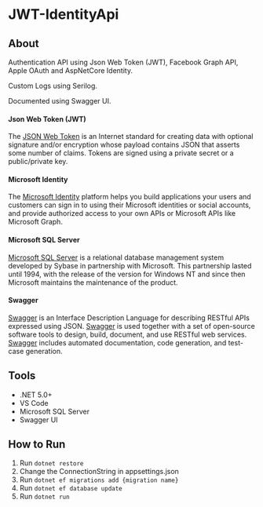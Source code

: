 # JWT-IdentityApi

<h2>About</h2>
<p>Authentication API using Json Web Token (JWT), Facebook Graph API, Apple OAuth and AspNetCore Identity.</p>
<p>Custom Logs using Serilog.</p>
<p>Documented using Swagger UI.</p>

<h4>Json Web Token (JWT)</h4>
<p>
    The <a href="https://jwt.io/" target="_blank">JSON Web Token</a>  is an Internet standard for creating data with optional signature and/or 
    encryption whose payload contains JSON that asserts some number of claims. Tokens are signed using a private secret or a public/private key.
</p>

<h4>Microsoft Identity</h4>
<p>
    The <a href="https://docs.microsoft.com/en-us/azure/active-directory/develop/" target="_target">Microsoft Identity</a> platform helps you build applications
    your users and customers can sign in to using their Microsoft identities or social accounts, and provide authorized access to your own APIs or 
    Microsoft APIs like Microsoft Graph.
</p>

<h4>Microsoft SQL Server</h4>
<p>
    <a href="https://www.microsoft.com/en-us/sql-server/sql-server-2019" target="_blank">Microsoft SQL Server</a> is a relational database management 
    system developed by Sybase in partnership with Microsoft. 
    This partnership lasted until 1994, with the release of the version for Windows NT and since then Microsoft maintains the maintenance of the product.
</p>

<h4>Swagger</h4>
<p>
    <a href="https://swagger.io/" target="_blank">Swagger</a> is an Interface Description Language for describing RESTful APIs expressed using JSON. 
    <a href="https://swagger.io/" target="_blank">Swagger</a> is used together with a set of open-source software tools to design, build, document, 
    and use RESTful web services. 
    <a href="https://swagger.io/" target="_blank">Swagger</a> includes automated documentation, code generation, and test-case generation.
</p>

<h2>Tools</h2>
<ul>
    <li>.NET 5.0+</li>
    <li>VS Code</li>
    <li>Microsoft SQL Server</li>
    <li>Swagger UI</li>
</ul>

<h2>How to Run</h2>
<ol>
    <li>Run <code>dotnet restore</code></li>
    <li>Change the ConnectionString in appsettings.json</li>
    <li>Run <code>dotnet ef migrations add {migration name}</code></li>
    <li>Run <code>dotnet ef database update</code></li>
    <li>Run <code>dotnet run</code></li>
</ol>
